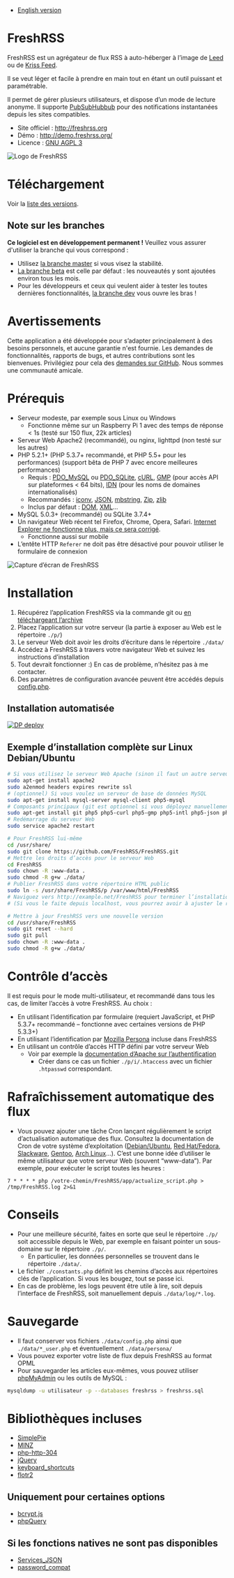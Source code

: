 * [English version](README.md)

# FreshRSS
FreshRSS est un agrégateur de flux RSS à auto-héberger à l’image de [Leed](http://projet.idleman.fr/leed/) ou de [Kriss Feed](http://tontof.net/kriss/feed/).

Il se veut léger et facile à prendre en main tout en étant un outil puissant et paramétrable.

Il permet de gérer plusieurs utilisateurs, et dispose d’un mode de lecture anonyme.
Il supporte [PubSubHubbub](https://code.google.com/p/pubsubhubbub/) pour des notifications instantanées depuis les sites compatibles.

* Site officiel : http://freshrss.org
* Démo : http://demo.freshrss.org/
* Licence : [GNU AGPL 3](http://www.gnu.org/licenses/agpl-3.0.html)

![Logo de FreshRSS](http://marienfressinaud.fr/data/images/freshrss/freshrss_title.png)

# Téléchargement
Voir la [liste des versions](../../releases).

## Note sur les branches
**Ce logiciel est en développement permanent !** Veuillez vous assurer d'utiliser la branche qui vous correspond :

* Utilisez [la branche master](https://github.com/FreshRSS/FreshRSS/tree/master/) si vous visez la stabilité.
* [La branche beta](https://github.com/FreshRSS/FreshRSS/tree/beta) est celle par défaut : les nouveautés y sont ajoutées environ tous les mois.
* Pour les développeurs et ceux qui veulent aider à tester les toutes dernières fonctionnalités, [la branche dev](https://github.com/FreshRSS/FreshRSS/tree/dev) vous ouvre les bras !

# Avertissements
Cette application a été développée pour s’adapter principalement à des besoins personnels, et aucune garantie n'est fournie.
Les demandes de fonctionnalités, rapports de bugs, et autres contributions sont les bienvenues. Privilégiez pour cela des [demandes sur GitHub](https://github.com/FreshRSS/FreshRSS/issues).
Nous sommes une communauté amicale.

# Prérequis
* Serveur modeste, par exemple sous Linux ou Windows
	* Fonctionne même sur un Raspberry Pi 1 avec des temps de réponse < 1s (testé sur 150 flux, 22k articles)
* Serveur Web Apache2 (recommandé), ou nginx, lighttpd (non testé sur les autres)
* PHP 5.2.1+ (PHP 5.3.7+ recommandé, et PHP 5.5+ pour les performances) (support bêta de PHP 7 avec encore meilleures performances)
	* Requis : [PDO_MySQL](http://php.net/pdo-mysql) ou [PDO_SQLite](http://php.net/pdo-sqlite), [cURL](http://php.net/curl), [GMP](http://php.net/gmp) (pour accès API sur plateformes < 64 bits), [IDN](http://php.net/intl.idn) (pour les noms de domaines internationalisés)
	* Recommandés : [iconv](http://php.net/iconv), [JSON](http://php.net/json), [mbstring](http://php.net/mbstring), [Zip](http://php.net/zip), [zlib](http://php.net/zlib)
	* Inclus par défaut : [DOM](http://php.net/dom), [XML](http://php.net/xml)…
* MySQL 5.0.3+ (recommandé) ou SQLite 3.7.4+
* Un navigateur Web récent tel Firefox, Chrome, Opera, Safari. [Internet Explorer ne fonctionne plus, mais ce sera corrigé](https://github.com/FreshRSS/FreshRSS/issues/772).
	* Fonctionne aussi sur mobile
* L’entête HTTP `Referer` ne doit pas être désactivé pour pouvoir utiliser le formulaire de connexion

![Capture d’écran de FreshRSS](http://marienfressinaud.fr/data/images/freshrss/freshrss_default-design.png)

# Installation
1. Récupérez l’application FreshRSS via la commande git ou [en téléchargeant l’archive](../releases)
2. Placez l’application sur votre serveur (la partie à exposer au Web est le répertoire `./p/`)
3. Le serveur Web doit avoir les droits d’écriture dans le répertoire `./data/`
4. Accédez à FreshRSS à travers votre navigateur Web et suivez les instructions d’installation
5. Tout devrait fonctionner :) En cas de problème, n’hésitez pas à me contacter.
6. Des paramètres de configuration avancée peuvent être accédés depuis [config.php](./data/config.default.php).

## Installation automatisée

[![DP deploy](https://raw.githubusercontent.com/j8r/DPlatform/gh-pages/img/deploy.png)](https://j8r.github.io/DPlatform/)

## Exemple d’installation complète sur Linux Debian/Ubuntu
```sh
# Si vous utilisez le serveur Web Apache (sinon il faut un autre serveur Web)
sudo apt-get install apache2
sudo a2enmod headers expires rewrite ssl
# (optionnel) Si vous voulez un serveur de base de données MySQL
sudo apt-get install mysql-server mysql-client php5-mysql
# Composants principaux (git est optionnel si vous déployez manuellement les fichiers d’installation)
sudo apt-get install git php5 php5-curl php5-gmp php5-intl php5-json php5-sqlite
# Redémarrage du serveur Web
sudo service apache2 restart

# Pour FreshRSS lui-même
cd /usr/share/
sudo git clone https://github.com/FreshRSS/FreshRSS.git
# Mettre les droits d’accès pour le serveur Web
cd FreshRSS
sudo chown -R :www-data .
sudo chmod -R g+w ./data/
# Publier FreshRSS dans votre répertoire HTML public
sudo ln -s /usr/share/FreshRSS/p /var/www/html/FreshRSS
# Naviguez vers http://example.net/FreshRSS pour terminer l’installation.
# (Si vous le faite depuis localhost, vous pourrez avoir à ajuster le réglage de votre adresse publique)

# Mettre à jour FreshRSS vers une nouvelle version
cd /usr/share/FreshRSS
sudo git reset --hard
sudo git pull
sudo chown -R :www-data .
sudo chmod -R g+w ./data/
```

# Contrôle d’accès
Il est requis pour le mode multi-utilisateur, et recommandé dans tous les cas, de limiter l’accès à votre FreshRSS. Au choix :
* En utilisant l’identification par formulaire (requiert JavaScript, et PHP 5.3.7+ recommandé – fonctionne avec certaines versions de PHP 5.3.3+)
* En utilisant l’identification par [Mozilla Persona](https://login.persona.org/about) incluse dans FreshRSS
* En utilisant un contrôle d’accès HTTP défini par votre serveur Web
	* Voir par exemple la [documentation d’Apache sur l’authentification](http://httpd.apache.org/docs/trunk/howto/auth.html)
		* Créer dans ce cas un fichier `./p/i/.htaccess` avec un fichier `.htpasswd` correspondant.

# Rafraîchissement automatique des flux
* Vous pouvez ajouter une tâche Cron lançant régulièrement le script d’actualisation automatique des flux.
Consultez la documentation de Cron de votre système d’exploitation ([Debian/Ubuntu](http://doc.ubuntu-fr.org/cron), [Red Hat/Fedora](http://doc.fedora-fr.org/wiki/CRON_:_Configuration_de_t%C3%A2ches_automatis%C3%A9es), [Slackware](http://docs.slackware.com/fr:slackbook:process_control?#cron), [Gentoo](http://wiki.gentoo.org/wiki/Cron/fr), [Arch Linux](http://wiki.archlinux.fr/Cron)…).
C’est une bonne idée d’utiliser le même utilisateur que votre serveur Web (souvent “www-data”).
Par exemple, pour exécuter le script toutes les heures :

```
7 * * * * php /votre-chemin/FreshRSS/app/actualize_script.php > /tmp/FreshRSS.log 2>&1
```

# Conseils
* Pour une meilleure sécurité, faites en sorte que seul le répertoire `./p/` soit accessible depuis le Web, par exemple en faisant pointer un sous-domaine sur le répertoire `./p/`.
	* En particulier, les données personnelles se trouvent dans le répertoire `./data/`.
* Le fichier `./constants.php` définit les chemins d’accès aux répertoires clés de l’application. Si vous les bougez, tout se passe ici.
* En cas de problème, les logs peuvent être utile à lire, soit depuis l’interface de FreshRSS, soit manuellement depuis `./data/log/*.log`.

# Sauvegarde
* Il faut conserver vos fichiers `./data/config.php` ainsi que `./data/*_user.php` et éventuellement `./data/persona/`
* Vous pouvez exporter votre liste de flux depuis FreshRSS au format OPML
* Pour sauvegarder les articles eux-mêmes, vous pouvez utiliser [phpMyAdmin](http://www.phpmyadmin.net) ou les outils de MySQL :

```bash
mysqldump -u utilisateur -p --databases freshrss > freshrss.sql
```


# Bibliothèques incluses
* [SimplePie](http://simplepie.org/)
* [MINZ](https://github.com/marienfressinaud/MINZ)
* [php-http-304](http://alexandre.alapetite.fr/doc-alex/php-http-304/)
* [jQuery](http://jquery.com/)
* [keyboard_shortcuts](http://www.openjs.com/scripts/events/keyboard_shortcuts/)
* [flotr2](http://www.humblesoftware.com/flotr2)

## Uniquement pour certaines options
* [bcrypt.js](https://github.com/dcodeIO/bcrypt.js)
* [phpQuery](http://code.google.com/p/phpquery/)

## Si les fonctions natives ne sont pas disponibles
* [Services_JSON](http://pear.php.net/pepr/pepr-proposal-show.php?id=198)
* [password_compat](https://github.com/ircmaxell/password_compat)
